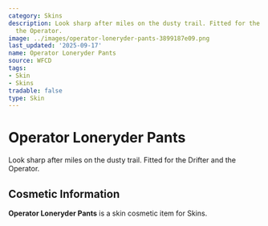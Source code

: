 ```yaml
---
category: Skins
description: Look sharp after miles on the dusty trail. Fitted for the Drifter and
  the Operator.
image: ../images/operator-loneryder-pants-3899187e09.png
last_updated: '2025-09-17'
name: Operator Loneryder Pants
source: WFCD
tags:
- Skin
- Skins
tradable: false
type: Skin
---
```


# Operator Loneryder Pants

Look sharp after miles on the dusty trail. Fitted for the Drifter and the Operator.

## Cosmetic Information

**Operator Loneryder Pants** is a skin cosmetic item for Skins.

